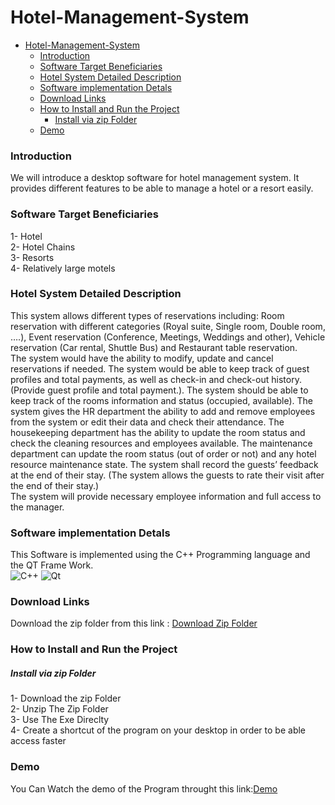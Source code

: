 # Hotel-Management-System




  
- [Hotel-Management-System](#hotel-management-system)
    - [Introduction](#introduction)
    - [Software Target Beneficiaries](#software-target-beneficiaries)
    - [Hotel System Detailed Description](#hotel-system-detailed-description)
    - [Software implementation Detals](#software-implementation-detals)
    - [Download Links](#download-links)
    - [How to Install and Run the Project](#how-to-install-and-run-the-project)
        - [Install via zip Folder](#install-via-zip-folder)
    - [Demo](#demo)

   
### Introduction

We will introduce a desktop software for hotel management system. It provides different features to be able to manage a hotel or a resort easily. 

### Software Target Beneficiaries
1- Hotel  
2- Hotel Chains  
3- Resorts  
4- Relatively large motels  

### Hotel System Detailed Description

This system allows different types of reservations including: Room reservation with different categories (Royal suite, Single room, Double room, ….), Event reservation (Conference, Meetings, Weddings and other), Vehicle reservation (Car rental, Shuttle Bus) and Restaurant table reservation.  
The system would have the ability to modify, update and cancel reservations if needed. The system would be able to keep track of guest profiles and total payments, as well as check-in and check-out history. (Provide guest profile and total payment.). The system should be able to keep track of the rooms information and status (occupied, available). The system gives the HR department the ability to add and remove employees from the system or edit their data and check their attendance. The housekeeping department has the ability to update the room status and check the cleaning resources and employees available. The maintenance department can update the room status (out of order or not) and any hotel resource maintenance state. The system shall record the guests’ feedback at the end of their stay. (The system allows the guests to rate their visit after the end of their stay.)  
The system will provide necessary employee information and full access to the manager.

### Software implementation Detals 
This Software is implemented using the C++ Programming language and the QT Frame Work.  
![C++](https://img.shields.io/badge/c++-%2300599C.svg?style=for-the-badge&logo=c%2B%2B&logoColor=white) 
![Qt](https://img.shields.io/badge/Qt-%23217346.svg?style=for-the-badge&logo=Qt&logoColor=white)

### Download Links
Download the zip folder from this link : [Download Zip Folder](https://drive.google.com/file/d/1M1ol_mOS2gLDrZGshcL70OOUlNJjixAF/view)




### How to Install and Run the Project


##### Install via zip Folder

1- Download the zip Folder  
2- Unzip The Zip Folder  
3- Use The Exe Direclty  
4- Create a shortcut of the program on your desktop in order to be able access faster  


### Demo
You Can Watch the demo of the Program throught this link:[Demo](https://www.youtube.com/watch?v=gtSsrvxCe4A&feature=youtu.be)


